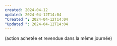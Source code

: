 ```yaml
---
created: 2024-04-12
updated: 2024-04-12T14:04
"Created ": 2024-04-12T14:04
"Updated ": 2024-04-12T14:04
---
```

(action achetée et revendue dans la même journée)
